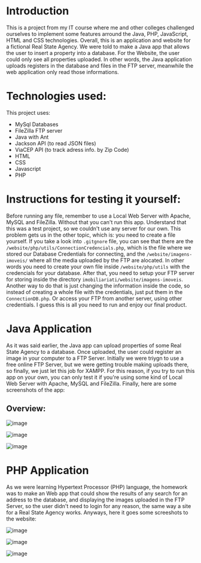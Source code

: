 # Introduction
This is a project from my IT course where me and other colleges challenged ourselves to implement some features arround the Java, PHP, JavaScript, HTML and CSS technologies. Overall, this is an application and website for a fictional Real State Agency. 
We were told to make a Java app that allows the user to insert a property into a database.
For the Website, the user could only see all properties uploaded. In other words, the Java application uploads registers in the database and files in the FTP server, meanwhile the web application only read those informations.

# Technologies used: 
This project uses:
- MySql Databases
- FileZilla FTP server
- Java with Ant
- Jackson API (to read JSON files)
- ViaCEP API (to track adress info. by Zip Code)
- HTML
- CSS
- Javascript
- PHP

# Instructions for testing it yourself:
Before running any file, remember to use a Local Web Server with Apache, MySQL and FileZilla. Without that you can't run this app. Understand that this was a test project, so we couldn't use any server for our own. 
This problem gets us in the other topic, which is: you need to create a file yourself. If you take a look into ```.gitgnore``` file, you can see that there are the ```/website/php/utils/ConnectionCredencials.php```, which is the file where we stored our Database Credentials for connecting, and the ```/website/imagens-imoveis/``` where all the media uploaded by the FTP are alocated. 
In other words you need to create your own file inside ```/website/php/utils``` with the credencials for your database. After that, you need to setup your FTP server for storing inside the directory ```imobiliariati/website/imagens-imoveis```. 
Another way to do that is just changing the information inside the code, so instead of creating a whole file with the credentials, just put them in the ```ConnectionDB.php```. Or access your FTP from another server, using other credentials.
I guess this is all you need to run and enjoy our final product.

# Java Application
As it was said earlier, the Java app can upload properties of some Real State Agency to a database. Once uploaded, the user could register an image in your computer to a FTP Server. Initially we were triygn to use a free online FTP Server, but we were getting trouble making uploads there, so finally, we just let this job for XAMPP. For this reason, if you try to run this app on your own, you can only test it if you're using some kind of Local Web Server with Apache, MySQL and FileZilla. Finally, here are some screenshots of the app:
## Overview:
![image](https://github.com/user-attachments/assets/3953bfd2-bf43-46a0-854e-73d3dd59b153)


![image](https://github.com/user-attachments/assets/ac3f8814-7755-4b01-969c-a68865c07614)


![image](https://github.com/user-attachments/assets/1fe49b87-5e7c-4684-afe9-5b96cf9d6141)



# PHP Application
As we were learning Hypertext Processor (PHP) language, the homework was to make an Web app that could show the results of any search for an address to the database, and displaying the images uploaded in the FTP Server, so the user didn't need to login for any reason, the same way a site for a Real State Agency works. Anyways, here it goes some screeshots to the website:

![image](https://github.com/user-attachments/assets/34e036dd-79b2-41ad-97a4-633bc409c764)

![image](https://github.com/user-attachments/assets/40991f78-3eac-4bfc-98e6-867860c3fa4c)

![image](https://github.com/user-attachments/assets/cce8849d-9d0e-4d37-8f33-4a85447901ee)
